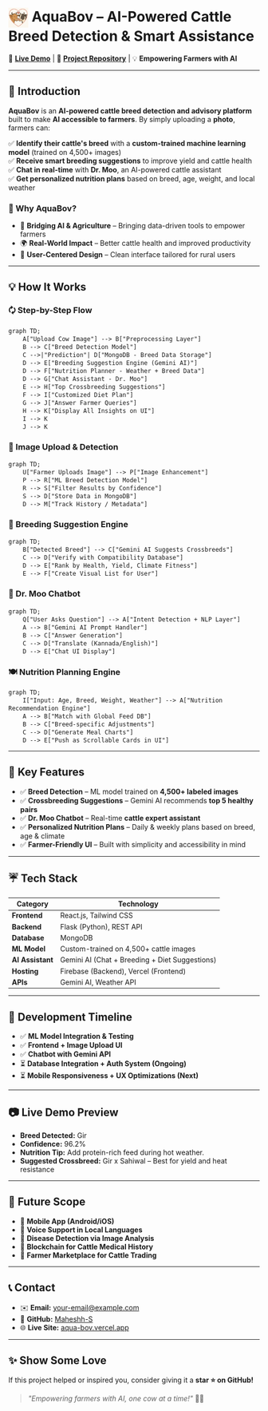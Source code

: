 <h1 align="left">
  <img src="frontend/public/images/cow-logo.png" alt="AquaBov Logo" width="40" style="vertical-align: middle;"/>
  AquaBov – AI-Powered Cattle Breed Detection & Smart Assistance
</h1>


🔗 **[Live Demo](https://aqua-bov.vercel.app/)** | 🐝 **[Project Repository](https://github.com/Maheshh-S/AquaBov/)** | 💡 **Empowering Farmers with AI**

---

## 🚀 Introduction

**AquaBov** is an **AI-powered cattle breed detection and advisory platform** built to make **AI accessible to farmers**. By simply uploading a **photo**, farmers can:

✅ **Identify their cattle's breed** with a **custom-trained machine learning model** (trained on 4,500+ images)  
✅ **Receive smart breeding suggestions** to improve yield and cattle health  
✅ **Chat in real-time** with **Dr. Moo**, an AI-powered cattle assistant  
✅ **Get personalized nutrition plans** based on breed, age, weight, and local weather  

### 🌟 Why AquaBov?
- 🔄 **Bridging AI & Agriculture** – Bringing data-driven tools to empower farmers
- 🌍 **Real-World Impact** – Better cattle health and improved productivity
- 🎨 **User-Centered Design** – Clean interface tailored for rural users

---

## 💡 How It Works

### 🗘️ Step-by-Step Flow
```mermaid
graph TD;
    A["Upload Cow Image"] --> B["Preprocessing Layer"]
    B --> C["Breed Detection Model"]
    C -->|"Prediction"| D["MongoDB - Breed Data Storage"]
    D --> E["Breeding Suggestion Engine (Gemini AI)"]
    D --> F["Nutrition Planner - Weather + Breed Data"]
    D --> G["Chat Assistant - Dr. Moo"]
    E --> H["Top Crossbreeding Suggestions"]
    F --> I["Customized Diet Plan"]
    G --> J["Answer Farmer Queries"]
    H --> K["Display All Insights on UI"]
    I --> K
    J --> K
```

### 📸 Image Upload & Detection
```mermaid
graph TD;
    U["Farmer Uploads Image"] --> P["Image Enhancement"]
    P --> R["ML Breed Detection Model"]
    R --> S["Filter Results by Confidence"]
    S --> D["Store Data in MongoDB"]
    D --> M["Track History / Metadata"]
```

### 🔬 Breeding Suggestion Engine
```mermaid
graph TD;
    B["Detected Breed"] --> C["Gemini AI Suggests Crossbreeds"]
    C --> D["Verify with Compatibility Database"]
    D --> E["Rank by Health, Yield, Climate Fitness"]
    E --> F["Create Visual List for User"]
```

### 💬 Dr. Moo Chatbot
```mermaid
graph TD;
    Q["User Asks Question"] --> A["Intent Detection + NLP Layer"]
    A --> B["Gemini AI Prompt Handler"]
    B --> C["Answer Generation"]
    C --> D["Translate (Kannada/English)"]
    D --> E["Chat UI Display"]
```

### 🍽️ Nutrition Planning Engine
```mermaid
graph TD;
    I["Input: Age, Breed, Weight, Weather"] --> A["Nutrition Recommendation Engine"]
    A --> B["Match with Global Feed DB"]
    B --> C["Breed-specific Adjustments"]
    C --> D["Generate Meal Charts"]
    D --> E["Push as Scrollable Cards in UI"]
```

---

## 🚀 Key Features

- ✅ **Breed Detection** – ML model trained on **4,500+ labeled images**
- ✅ **Crossbreeding Suggestions** – Gemini AI recommends **top 5 healthy pairs**
- ✅ **Dr. Moo Chatbot** – Real-time **cattle expert assistant**
- ✅ **Personalized Nutrition Plans** – Daily & weekly plans based on breed, age & climate
- ✅ **Farmer-Friendly UI** – Built with simplicity and accessibility in mind

---

## ☔️ Tech Stack

| **Category** | **Technology** |
|--------------|----------------|
| **Frontend** | React.js, Tailwind CSS |
| **Backend** | Flask (Python), REST API |
| **Database** | MongoDB |
| **ML Model** | Custom-trained on 4,500+ cattle images |
| **AI Assistant** | Gemini AI (Chat + Breeding + Diet Suggestions) |
| **Hosting** | Firebase (Backend), Vercel (Frontend) |
| **APIs** | Gemini AI, Weather API |

---

## 📅 Development Timeline

- ✅ **ML Model Integration & Testing**
- ✅ **Frontend + Image Upload UI**
- ✅ **Chatbot with Gemini API**
- ⏳ **Database Integration + Auth System (Ongoing)**
- ⏳ **Mobile Responsiveness + UX Optimizations (Next)**

---

## 📷 Live Demo Preview


- **Breed Detected:** Gir
- **Confidence:** 96.2%
- **Nutrition Tip:** Add protein-rich feed during hot weather.
- **Suggested Crossbreed:** Gir x Sahiwal – Best for yield and heat resistance

---

## 🌌 Future Scope

- 🚀 **Mobile App (Android/iOS)**
- 🎤 **Voice Support in Local Languages**
- 💉 **Disease Detection via Image Analysis**
- 🔐 **Blockchain for Cattle Medical History**
- 🏢 **Farmer Marketplace for Cattle Trading**

---

## 📞 Contact

- ✉️ **Email:** your-email@example.com  
- 🐝 **GitHub:** [Maheshh-S](https://github.com/Maheshh-S)  
- 🌐 **Live Site:** [aqua-bov.vercel.app](https://aqua-bov.vercel.app/)

---

## ✨ Show Some Love

If this project helped or inspired you, consider giving it a **star ⭐ on GitHub!**

> _"Empowering farmers with AI, one cow at a time!"_ 🐄️🌱

